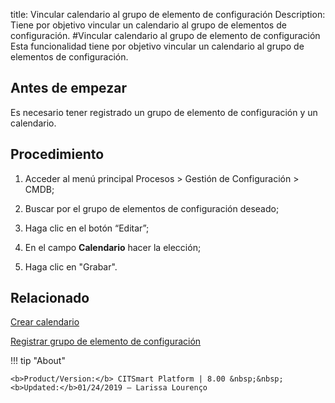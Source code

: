 title:  Vincular calendario al grupo de elemento de configuración
Description: Tiene por objetivo vincular un calendario al grupo de elementos de configuración. 
#Vincular calendario al grupo de elemento de configuración
Esta funcionalidad tiene por objetivo vincular un calendario al grupo de elementos de configuración.

Antes de empezar
----------------

Es necesario tener registrado un grupo de elemento de configuración y un
calendario.

Procedimiento
-------------

1.  Acceder al menú principal Procesos \> Gestión de Configuración \> CMDB;

2.  Buscar por el grupo de elementos de configuración deseado;

3.  Haga clic en el botón “Editar”;

4.  En el campo **Calendario** hacer la elección;

5.  Haga clic en "Grabar".


Relacionado
----------------

[Crear calendario](/es-es/citsmart-platform-8/platform-administration/time/create-calendar.html)

[Registrar grupo de elemento de configuración](/es-es/citsmart-platform-8/processes/configuration/configuration/register-configuration-item-group.html)

!!! tip "About"

    <b>Product/Version:</b> CITSmart Platform | 8.00 &nbsp;&nbsp;
    <b>Updated:</b>01/24/2019 – Larissa Lourenço

